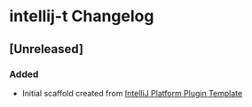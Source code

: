 <!-- Keep a Changelog guide -> https://keepachangelog.com -->

# intellij-t Changelog

## [Unreleased]
### Added
- Initial scaffold created from [IntelliJ Platform Plugin Template](https://github.com/JetBrains/intellij-platform-plugin-template)
